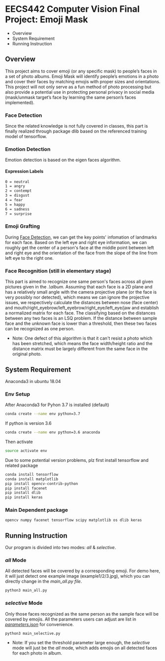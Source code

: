 # EECS442 Computer Vision Final Project: Emoji Mask

+ Overview
+ System Requirement
+ Running Instruction

## Overview
This project aims to cover emoji (or any specific mask) to people’s faces in a set of photo albums. Emoji Mask will identify people’s emotions in a photo and cover their faces by matching emojis with proper sizes and orientations. This project will not only serve as a fun method of photo processing but also provide a potential use in protecting personal privacy in social media (mask/unmask target’s face by learning the same person’s faces implemented).

### Face Detection
Since the related knowledge is not fully covered in classes, this part is finally realized through package dlib based on the referenced training model of tensorflow. 

### Emotion Detection
Emotion detection is based on the eigen faces algorithm.
#### Expression Labels
~~~sh
0 = neutral
1 = angry
2 = contempt
3 = disgust
4 = fear 
5 = happy
6 = sadness
7 = surprise
~~~

### Emoji Grafting
During [Face Detection](./face_detection.py), we can get the key points' infomation of landmarks for each face. Based on the left eye and right eye information, we can roughly get the center of a person's face at the middle point between left and right eye and the orientation of the face from the slope of the line from left eye to the right one.

### Face Recognition (still in elementary stage)
This part is aimed to recognize one same person's faces across all given pictures given in the *.\album*. Assuming that each face is a 2D plane and has a relatively small angle with the camera projective plane (or the face is very possibly nor detected), which means we can ignore the projective issues, we respectively calculate the distances between nose (face center) and mouth/right_eyebrow/left_eyebrow/right_eye/left_eye/jaw and establish a normalized matrix for each face. The classifying based on the distances between any two faces is an LSQ problem. If the distance between sample face and the unknown face is lower than a threshold, then these two faces can be recognized as one person.

- Note: One defect of this algorithm is that it can't resist a photo which has been stretched, which means the face width/height ratio and the distance matrix must be largely different from the same face in the original photo.

## System Requirement
Anaconda3 in ubuntu 18.04

### Env Setup
After Anaconda3 for Pyhon 3.7 is installed (default)
~~~sh
conda create --name env python=3.7
~~~
If python is version 3.6
~~~sh
conda create --name env python=3.6 anaconda
~~~
Then activate
~~~sh
source activate env
~~~
Due to some potential version problems, plz first install tensorflow and related package
~~~sh
conda install tensorflow
conda install matplotlib
pip install opencv-contrib-python
pip install facenet
pip install dlib
pip install keras
~~~

### Main Dependent package
~~~sh
opencv numpy facenet tensorflow scipy matplotlib os dlib keras
~~~

## Running Instruction
Our program is divided into two modes: *all* & *selective*.

### *all* Mode
All detected faces will be covered by a corresponding emoji. For demo here, it will just detect one example image (example1/2/3.jpg), which you can directly change in the *main_all.py file*.
~~~sh
python3 main_all.py
~~~

### *selective* Mode
Only those faces recognized as the same person as the sample face will be covered by emojis. All the parameters users can adjust are list in [*parameters.json*](./parameters.json) for convenience.
~~~sh
python3 main_selective.py
~~~
- Note: If you set the threshold parameter large enough, the *selective* mode will just be the *all* mode, which adds emojis on all detected faces for each photo in album.